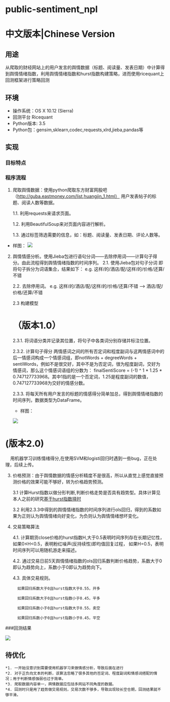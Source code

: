 # public-sentiment_npl

# 中文版本|Chinese Version

## 用途

从爬取的财经网站上的用户发言的舆情数据（标题、阅读量、发表日期）中计算得到舆情情绪指数，利用舆情情绪指数和hurst指数构建策略，进而使用ricequant上回测框架进行策略回测

## 环境

* 操作系统：OS X 10.12 (Sierra) 
* 回测平台 Ricequant
* Python版本: 3.5
* Python包：gensim,sklearn,codec,requests,xlrd,jieba,pandas等

## 实现

### 目标特点


### 程序流程

1. 爬取舆情数据：使用python爬取东方财富网股吧（http://guba.eastmoney.com/list,huangjin_1.html） 用户发表帖子的标题、阅读人数等数据。

    1.1. 利用requests来请求页面。
  
    1.2. 利用BeautifulSoup来对页面内容进行解析。
  
    1.3. 通过标签筛选需要的信息，如：标题、阅读量、发表日期、评论人数等。
    
  * 样图：
  ![](http://i1.piimg.com/588926/4496c7b59e586ef2.jpg)
2. 舆情情感分析。使用Jieba包进行语句分词——去除停用词——计算句子得分。由此流程得到舆情情绪指数的时间序列。
    2.1. 使用Jieba包对句子分词 即将句子拆分为词语集合，结果如下：
        e.g. 这样/的/酒店/配/这样/的/价格/还算/不错
        
    2.2. 去除停用词。 e.g. 这样/的/酒店/配/这样/的/价格/还算/不错
                    --> 酒店/配/价格/还算/不错
                  
    2.3 构建模型 
      # （版本1.0）
  
      2.3.1. 将词语分类并记录其位置，将句子中各类词分别存储并标注位置。
    
      2.3.2. 计算句子得分 两情感词之间的所有否定词和程度副词与这两情感词中的后一情感词构成一个情感词组，即notWords + degreeWords + sentiWords，例如不是很交好，其中不是为否定词，很为程度副词，交好为情感词，那么这个情感词语组的分数为：
finalSentiScore = (-1) ^ 1 * 1.25 * 0.747127733968。其中1指的是一个否定词，1.25是程度副词的数值，0.747127733968为交好的情感分数。

      2.3.3. 将每天所有用户发言的标题的情感得分简单加总，得到舆情情绪指数的时间序列，数据类型为DataFrame。
      

    
    * 样图：
    
    ![](http://i2.muimg.com/588926/849cbc3fe8cd28b9.jpg)
   
  #  (版本2.0)
      
     用机器学习训练情绪得分,在使用SVM和logisti回归时遇到一些bug，正在处理，后续上传。
     
3. 价格预测：由于舆情数据的情感分析精度不是很高，所以从直觉上感觉直接预测价格的效果可能不够好，转为价格趋势预测。

    3.1 计算Hurst指数以做分形判断,判断价格走势是否具有趋势型。具体计算见本人之前的研究[基于hurst指数择时](https://www.ricequant.com/community/topic/2263/)
    
    3.2 利用2.3.3中得到的舆情情绪指数的时间序列进行ols回归，得到的系数如果为正则认为舆情情绪向好变化，为负则认为舆情情绪想坏变化。
    
4. 交易策略算法

    4.1. 计算期货close价格的hurst指数H,大于0.5表明时间序列存在长期记忆性，如果0≤H<0.5，表明粉红噪声(反持续性)即均值回复过程， 如果H=0.5，表明时间序列可以用随机游走来描述。
    
    4.2. 通过交易日前5天舆情情绪指数的ols回归系数判断价格趋势，系数大于0即认为趋势向上，系数小于0即认为趋势向下。
    
    4.3. 具体交易规则。
    
         如果回归系数大于0且hurst指数大于0.55，开多

         如果回归系数大于0且hurst指数小于0.45，平多

         如果回归系数小于0且hurst指数大于0.55，卖空

         如果回归系数小于0且hurst指数小于0.45，平空

###回测结果

  ![](http://i2.muimg.com/588926/731509f44ed06f0e.jpg)

## 待优化
    *1. 一开始没意识到需要使用机器学习来做情感分析，导致后面在进行
    *2. 对于正负向文本的判断，该算法忽略了很多其他的否定词、程度副词和情感词搭配的情况；用于判断情感强弱也过于简单。
    *3. 爬取数据内容单一，舆情数据应包括多网站不同角度的数据。
    *4. 回测时只是用了趋势做交易规则，交易次数不够多，导致出现较长空仓期，回测结果就不够平滑。
